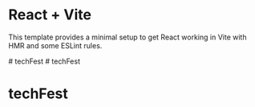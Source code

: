 # React + Vite

This template provides a minimal setup to get React working in Vite with HMR and some ESLint rules.

#   t e c h F e s t  
 # techFest
# techFest
